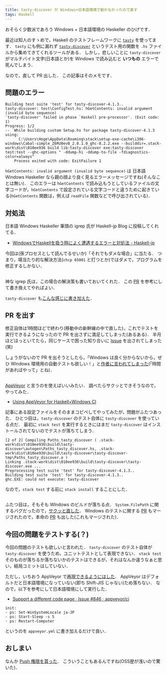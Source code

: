```yaml
---
title: tasty-discover が Windows+日本語環境で動かなかったので直す
tags: Haskell
---
```


おそらく少数派であろう Windows + 日本語環境の Haskeller のひげです．

最近は知人のすゝめで，Haskell のテストフレームワークに [`tasty`](https://hackage.haskell.org/package/tasty) を使ってます．
`tasty` にも例に漏れず [`tasty-discover`](http://hackage.haskell.org/package/tasty-discover) というテスト用の関数を `.hs` ファイルから集めてきてくれるツールがある．
しかし，悲しいことに `tasty-discover` がマルチバイト文字(日本語とか)を Windows で読み込むと **いつもの** エラーで死んでしまう．

なので，直して PR 出した．
この記事はそのメモです．

## 問題のエラー

```
Building test suite 'test' for tasty-discover-4.1.3..
tasty-discover: test\ConfigTest.hs: hGetContents: invalid argument (invalid byte sequence)
`tasty-discover' failed in phase `Haskell pre-processor'. (Exit code: 1)
Progress: 1/2
--  While building custom Setup.hs for package tasty-discover-4.1.3 using:
      C:\Users\Hoge\AppData\Roaming\stack\setup-exe-cache\i386-windows\Cabal-simple_Z6RU0evB_2.0.1.0_ghc-8.2.2.exe --builddir=.stack-work\dist\010ee936 build lib:tasty-discover exe:tasty-discover test:test --ghc-options " -ddump-hi -ddump-to-file -fdiagnostics-color=always"
    Process exited with code: ExitFailure 1
```

`hGetContents: invalid argument (invalid byte sequence)` は 日本語 Windows Haskeller なら親の顔より良く見るエラーメッセージですね(そんなことは無い)．
このエラーは `hGetContents` で読み込もうとしているファイルの文字コードが，`hGetContents` で設定されている文字コードと違うために起きている(`hGetContents` 関数は，例えば `readFile` 関数などで呼び出されている)．

## 対処法

日本語 Windows Haskeller 筆頭の igrep 氏が Haskell-jp Blog に投稿してくれてる．

- [WindowsでHaskellを扱う時によく遭遇するエラーと対処法 - Haskell-jp](https://haskell.jp/blog/posts/2017/windows-gotchas.html)

今回は(孫プロセスとして読んでるせいか)「それでもダメな場合」に当たる．
つまり，場当たり的な解決方法(`chcp 65001` と打つとか)ではダメで，プログラムを修正するしかない．

##

神な igrep 氏は，この場合の解決策も書いておいてくれた．
この [PR](https://github.com/haskell/haddock/pull/566) を参考にして書き換えてやればよい．

`tasty-discover` も[こんな感じに書き加えた](https://github.com/lwm/tasty-discover/pull/138/files)．

## PR を出す

修正自体は1時間ほどで終わり(移動中の新幹線の中で直した)，これでテストを実行できるようになったので PR を出さずに満足してしまった(あるある)．
半月ほどほっといてたら，同じケースで困った知り合いに [Issue](https://github.com/lwm/tasty-discover/issues/135) を出されてしまった(笑)

しょうがないので PR を出そうとしたら，「Windows は良く分からないから，ぜひ Windows 環境用の自動テストも欲しい！」と[作者に言われてしまった](https://github.com/lwm/tasty-discover/issues/127)(「時間があればやって」とね)．

##

[AppVeyor](https://www.appveyor.com/) と言うのを使えばいいみたい．
調べたらサクッとできそうなので，やってみた．

- [Using AppVeyor for Haskell+Windows CI](https://www.snoyman.com/blog/2016/08/appveyor-haskell-windows-ci)

記事にある設定ファイルをそのままコピペしてやってみたが，問題がふたつあった．
ひとつ目は，`tasty-discover` のテスト自体に `tasty-discover` を使っている点だ．
最初に `stack test` を実行するときにはまだ `tasty-discover` はインストールされてないのでテストが落ちてしまう．

```
[2 of 2] Compiling Paths_tasty_discover ( .stack-work\dist\010ee936\build\tasty-discover\autogen\Paths_tasty_discover.hs, .stack-work\dist\010ee936\build\tasty-discover\tasty-discover-tmp\Paths_tasty_discover.o )
Linking .stack-work\dist\010ee936\build\tasty-discover\tasty-discover.exe ...
Preprocessing test suite 'test' for tasty-discover-4.1.3..
Building test suite 'test' for tasty-discover-4.1.3..
ghc.EXE: could not execute: tasty-discover
```

なので，`stack test` する前に `stack install` することにした．

##

ふたつ目は，そもそも WIndows のビルドが落ちる点．
`System.FilePath` に関するバグだったので，[サクッと直した](https://github.com/lwm/tasty-discover/pull/136/files#diff-383b12983902facd1ce205458e1061b6)．
Windows のテストに関する [PR](https://github.com/lwm/tasty-discover/pull/136) もマージされたので，本命の [PR](https://github.com/lwm/tasty-discover/pull/138) も出した(これもマージされた)．

## 今回の問題をテストする(？)

今回の問題のテストも欲しいと言われた．
`tasty-discover` のテスト自体が `tasty-discover` を使うため，ユニットテストとして表現できない．
`stack test` そのものが落ちるか落ちないかのテストはできるが，それはなんか違うなぁと思い，結局コミットはしていない．

ただし，いちおう AppVeyor で[再現できるようにはした](https://ci.appveyor.com/project/matsubara0507/tasty-discover/build/1.0.9)．
AppVeyor はデフォルトだと日本語環境になっていない(即ち Shift-JIS じゃない)ため落ちない．
なので，以下を参考にして日本語環境にして実行した．

- [Support a different code page · Issue #846 · appveyor/ci](https://github.com/appveyor/ci/issues/846)

```
init:
- ps: Set-WinSystemLocale ja-JP
- ps: Start-Sleep -s 5
- ps: Restart-Computer
```

というのを `appveyor.yml` に書き加えるだけで良い．

## おしまい

なんか [Push 権限を貰った](https://github.com/lwm/tasty-discover/issues/139)．
こういうこともあるんですね(OSS歴が浅いので驚いた)．
